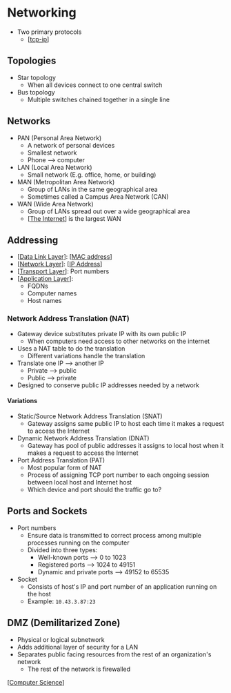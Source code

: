 # Networking

- Two primary protocols
  - [[tcp-ip]]

## Topologies

- Star topology
  - When all devices connect to one central switch
- Bus topology
  - Multiple switches chained together in a single line

## Networks

- PAN (Personal Area Network)
  - A network of personal devices
  - Smallest network
  - Phone --> computer
- LAN (Local Area Network)
  - Small network (E.g. office, home, or building)
- MAN (Metropolitan Area Network)
  - Group of LANs in the same geographical area
  - Sometimes called a Campus Area Network (CAN)
- WAN (Wide Area Network)
  - Group of LANs spread out over a wide geographical area
  - [[The Internet]] is the largest WAN

## Addressing

- [[Data Link Layer]]: [[MAC address]]
- [[Network Layer]]: [[IP Address]]
- [[Transport Layer]]: Port numbers
- [[Application Layer]]:
  - FQDNs
  - Computer names
  - Host names

### Network Address Translation (NAT)

- Gateway device substitutes private IP with its own public IP
  - When computers need access to other networks on the internet
- Uses a NAT table to do the translation
  - Different variations handle the translation
- Translate one IP --> another IP
  - Private --> public
  - Public --> private
- Designed to conserve public IP addresses needed by a network

#### Variations

- Static/Source Network Address Translation (SNAT)
  - Gateway assigns same public IP to host each time it makes a request to access the Internet
- Dynamic Network Address Translation (DNAT)
  - Gateway has pool of public addresses it assigns to local host when it makes a request to access the Internet
- Port Address Translation (PAT)
  - Most popular form of NAT
  - Process of assigning TCP port number to each ongoing session between local host and Internet host
  - Which device and port should the traffic go to?

## Ports and Sockets

- Port numbers
  - Ensure data is transmitted to correct process among multiple processes running on the computer
  - Divided into three types:
    - Well-known ports --> 0 to 1023
    - Registered ports --> 1024 to 49151
    - Dynamic and private ports --> 49152 to 65535
- Socket
  - Consists of host's IP and port number of an application running on the host
  - Example: `10.43.3.87:23`

## DMZ (Demilitarized Zone)

- Physical or logical subnetwork
- Adds additional layer of security for a LAN
- Separates public facing resources from the rest of an organization's network
  - The rest of the network is firewalled

[[Computer Science]]

[//begin]: # "Autogenerated link references for markdown compatibility"
[tcp-ip]: tcp-ip "TCP/IP"
[The Internet]: the-internet "The Internet"
[Data Link Layer]: data-link-layer "Data Link Layer (Layer 2)"
[MAC address]: mac-address "MAC Address"
[Network Layer]: network-layer "Network Layer (Layer 3)"
[IP Address]: ip-address "IP Address"
[Transport Layer]: transport-layer "Transport Layer (Layer 4)"
[Application Layer]: application-layer "Application Layer (Layer 7)"
[Computer Science]: computer-science "Computer Science"
[//end]: # "Autogenerated link references"
